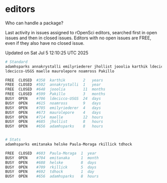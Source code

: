 # editors

Who can handle a package?

Last activity in issues assigned to rOpenSci editors, searched first in open
issues and then in closed issues. Editors with no open issues are FREE, even if
they also have no closed issue.


Updated on Sat Jul 5 12:10:25 UTC 2025

```bash
# Standard
adamhsparks annakrystalli emilyriederer jhollist jooolia karthik ldecicco
ldecicco-USGS maelle maurolepore noamross Pakillo

FREE  CLOSED  #358  karthik        2   years
FREE  CLOSED  #502  annakrystalli  1   year
FREE  CLOSED  #648  jooolia        11  months
FREE  CLOSED  #599  Pakillo        3   months
BUSY  OPEN    #706  ldecicco-USGS  24  days
BUSY  OPEN    #615  noamross       9   days
BUSY  OPEN    #705  emilyriederer  4   days
BUSY  OPEN    #673  maurolepore    4   days
BUSY  OPEN    #714  maelle         12  hours
BUSY  OPEN    #685  jhollist       8   hours
BUSY  OPEN    #656  adamhsparks    8   hours


# Stats
adamhsparks emitanaka helske Paula-Moraga rkillick tdhock

FREE  CLOSED  #603  Paula-Moraga  1  year
BUSY  OPEN    #704  emitanaka     1  month
BUSY  OPEN    #688  helske        8  days
BUSY  OPEN    #709  rkillick      5  days
BUSY  OPEN    #692  tdhock        1  day
BUSY  OPEN    #656  adamhsparks   8  hours
```
